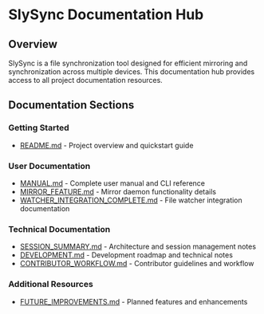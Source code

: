# SlySync Documentation Hub

## Overview
SlySync is a file synchronization tool designed for efficient mirroring and synchronization across multiple devices. This documentation hub provides access to all project documentation resources.

## Documentation Sections

### Getting Started
- [README.md](README.md) - Project overview and quickstart guide

### User Documentation
- [MANUAL.md](MANUAL.md) - Complete user manual and CLI reference
- [MIRROR_FEATURE.md](MIRROR_FEATURE.md) - Mirror daemon functionality details
- [WATCHER_INTEGRATION_COMPLETE.md](WATCHER_INTEGRATION_COMPLETE.md) - File watcher integration documentation

### Technical Documentation
- [SESSION_SUMMARY.md](SESSION_SUMMARY.md) - Architecture and session management notes
- [DEVELOPMENT.md](DEVELOPMENT.md) - Development roadmap and technical notes
- [CONTRIBUTOR_WORKFLOW.md](CONTRIBUTOR_WORKFLOW.md) - Contributor guidelines and workflow

### Additional Resources
- [FUTURE_IMPROVEMENTS.md](FUTURE_IMPROVEMENTS.md) - Planned features and enhancements
